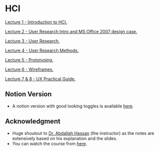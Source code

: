 # HCI

[Lecture 1 - Introduction to HCI.](HCI%202538d8a5fe2a434bb9da091e71a30663/Lecture%201%20-%20Introduction%20to%20HCI%2019f50f28f269493a89ab517924a206d7.md)

[Lecture 2 - User Research Intro and MS Office 2007 design case.](HCI%202538d8a5fe2a434bb9da091e71a30663/Lecture%202%20-%20User%20Research%20Intro%20and%20MS%20Office%202007%2001b0d3def97b4a68b26a8c4b0c583a5c.md)

[Lecture 3 - User Research.](HCI%202538d8a5fe2a434bb9da091e71a30663/Lecture%203%20-%20User%20Research%2084332cd1409a4f07a7ef61e6fd416451.md)

[Lecture 4 - User Research Methods.](HCI%202538d8a5fe2a434bb9da091e71a30663/Lecture%204%20-%20User%20Research%20Methods%20e5bf611610ca42bcbc319d9572b3978b.md)

[Lecture 5 - Prototyping.](HCI%202538d8a5fe2a434bb9da091e71a30663/Lecture%205%20-%20Prototyping%202d6fbce1780a4ca98ca20a27fa9bf054.md)

[Lecture 6 - Wireframes.](HCI%202538d8a5fe2a434bb9da091e71a30663/Lecture%206%20-%20Wireframes%20d87fe619aaa04cf69a5f64ff716ffeeb.md)

[Lecture 7 & 8 - UX Practical Guide.](HCI%202538d8a5fe2a434bb9da091e71a30663/Lecture%207%20&%208%20-%20UX%20Practical%20Guide%20aac562b6e80046ac9ce4b6b87f29f410.md)

## Notion Version

- A notion version with good looking toggles is available [here](https://joeabdelaziz.notion.site/HCI-2538d8a5fe2a434bb9da091e71a30663).

## Acknowledgment

- Huge shoutout to [Dr. Abdallah Hassan](https://www.facebook.com/AbdallahHassanCSE) (the instructor) as the notes are extensively based on his explanation and the slides.
- You can watch the course from [here](https://www.youtube.com/playlist?list=PLetGTI98ZxvqmlY2ARwOHtRyAlYESQdOR).

